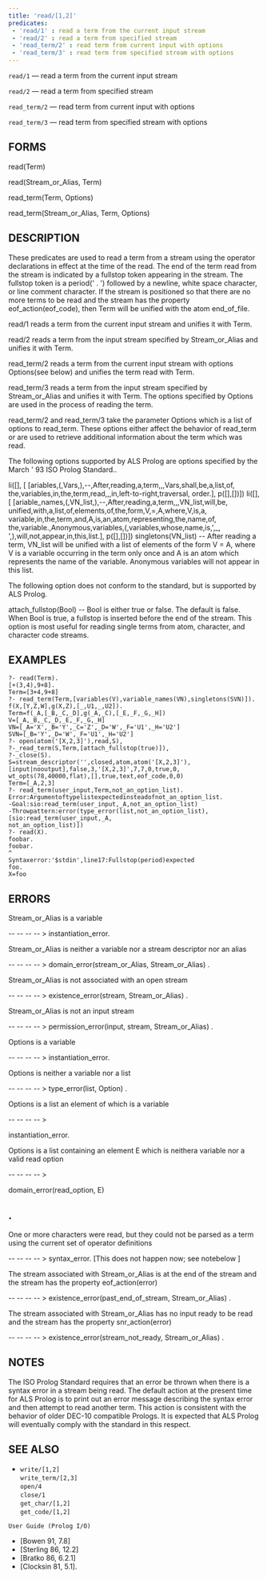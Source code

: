 ```yaml
---
title: 'read/[1,2]'
predicates:
 - 'read/1' : read a term from the current input stream
 - 'read/2' : read a term from specified stream
 - 'read_term/2' : read term from current input with options
 - 'read_term/3' : read term from specified stream with options
---
```

`read/1` — read a term from the current input stream

`read/2` — read a term from specified stream

`read_term/2` — read term from current input with options

`read_term/3` — read term from specified stream with options


## FORMS

read(Term)

read(Stream_or_Alias, Term)


read_term(Term, Options)

read_term(Stream_or_Alias, Term, Options)


## DESCRIPTION

These predicates are used to read a term from a stream using the operator declarations in effect at the time of the read. The end of the term read from the stream is indicated by a fullstop token appearing in the stream. The fullstop token is a period(' . ') followed by a newline, white space character, or line comment character. If the stream is positioned so that there are no more terms to be read and the stream has the property eof_action(eof_code), then Term will be unified with the atom end_of_file.

read/1 reads a term from the current input stream and unifies it with Term.

read/2 reads a term from the input stream specified by Stream_or_Alias and unifies it with Term.

read_term/2 reads a term from the current input stream with options Options(see below) and unifies the term read with Term.

read_term/3 reads a term from the input stream specified by Stream_or_Alias and unifies it with Term. The options specified by Options are used in the process of reading the term.

read_term/2 and read_term/3 take the parameter Options which is a list of options to read_term. These options either affect the behavior of read_term or are used to retrieve additional information about the term which was read.

The following options supported by ALS Prolog are options specified by the March ' 93 ISO Prolog Standard..

li([],
    [   [ariables,(,Vars,),--,After,reading,a,term,,,Vars,shall,be,a,list,of,
            the,variables,in,the,term,read,,,in,left-to-right,traversal,
            order.],
        p([],[])]) li([],
    [   [ariable_names,(,VN_list,),--,After,reading,a,term,,,VN_list,will,be,
            unified,with,a,list,of,elements,of,the,form,V,=,A,where,V,is,a,
            variable,in,the,term,and,A,is,an,atom,representing,the,name,of,
            the,variable.,Anonymous,variables,(,variables,whose,name,is,',_,
            ',),will,not,appear,in,this,list.],
        p([],[])])
singletons(VN_list) -- After reading a term, VN_list will be unified with a list of elements of the form V = A, where V is a variable occurring in the term only once and A is an atom which represents the name of the variable. Anonymous variables will not appear in this list.

The following option does not conform to the standard, but is supported by ALS Prolog.

attach_fullstop(Bool) -- Bool is either true or false. The default is false. When Bool is true, a fullstop is inserted before the end of the stream. This option is most useful for reading single terms from atom, character, and character code streams.


## EXAMPLES

```
?- read(Term).
[+(3,4),9+8].
Term=[3+4,9+8]
?- read_term(Term,[variables(V),variable_names(VN),singletons(SVN)]).
f(X,[Y,Z,W],g(X,Z),[_,U1,_,U2]).
Term=f(_A,[_B,_C,_D],g(_A,_C),[_E,_F,_G,_H])
V=[_A,_B,_C,_D,_E,_F,_G,_H]
VN=[_A='X',_B='Y',_C='Z',_D='W',_F='U1',_H='U2']
SVN=[_B='Y',_D='W',_F='U1',_H='U2']
?- open(atom('[X,2,3]'),read,S),
?-_read_term(S,Term,[attach_fullstop(true)]),
?-_close(S).
S=stream_descriptor('',closed,atom,atom('[X,2,3]'),
[input|nooutput],false,3,'[X,2,3]',7,7,0,true,0,
wt_opts(78,40000,flat),[],true,text,eof_code,0,0)
Term=[_A,2,3]
?- read_term(user_input,Term,not_an_option_list).
Error:Argumentoftypelistexpectedinsteadofnot_an_option_list.
-Goal:sio:read_term(user_input,_A,not_an_option_list)
-Throwpattern:error(type_error(list,not_an_option_list),
[sio:read_term(user_input,_A,
not_an_option_list)])
?- read(X).
foobar.
foobar.
^
Syntaxerror:'$stdin',line17:Fullstop(period)expected
foo.
X=foo
```

## ERRORS

Stream_or_Alias is a variable

-- -- -- -- &gt; instantiation_error.

Stream_or_Alias is neither a variable nor a stream descriptor nor an alias

-- -- -- -- &gt; domain_error(stream_or_Alias, Stream_or_Alias) .

Stream_or_Alias is not associated with an open stream

-- -- -- -- &gt; existence_error(stream, Stream_or_Alias) .

Stream_or_Alias is not an input stream

-- -- -- -- &gt; permission_error(input, stream, Stream_or_Alias) .

Options is a variable

-- -- -- -- &gt; instantiation_error.

Options is neither a variable nor a list

-- -- -- -- &gt; type_error(list, Option) .

Options is a list an element of which is a variable

-- -- -- -- &gt;

instantiation_error.

Options is a list containing an element E which is neithera variable nor a valid read option

-- -- -- -- &gt;

domain_error(read_option, E)

## .

One or more characters were read, but they could not be parsed as a term using the current set of operator definitions

-- -- -- -- &gt; syntax_error. [This does not happen now; see notebelow ]

The stream associated with Stream_or_Alias is at the end of the stream and the stream has the property eof_action(error)

-- -- -- -- &gt; existence_error(past_end_of_stream, Stream_or_Alias) .

The stream associated with Stream_or_Alias has no input ready to be read and the stream has the property snr_action(error)

-- -- -- -- &gt; existence_error(stream_not_ready, Stream_or_Alias) .


## NOTES

The ISO Prolog Standard requires that an error be thrown when there is a syntax error in a stream being read. The default action at the present time for ALS Prolog is to print out an error message describing the syntax error and then attempt to read another term. This action is consistent with the behavior of older DEC-10 compatible Prologs. It is expected that ALS Prolog will eventually comply with the standard in this respect.


## SEE ALSO

- `write/[1,2]`  
`write_term/[2,3]`  
`open/4`  
`close/1`  
`get_char/[1,2]`  
`get_code/[1,2]`  

`User Guide (Prolog I/O)`  
- [Bowen 91, 7.8]  
- [Sterling 86, 12.2]  
- [Bratko 86, 6.2.1]  
- [Clocksin 81, 5.1].
